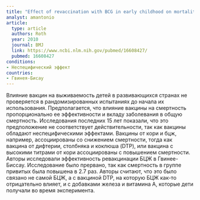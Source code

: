 ```yaml
---
title: "Effect of revaccination with BCG in early childhood on mortality: randomised trial in Guinea-Bissau"
analyst: amantonio
article:
  type: article
  authors: Roth
  year: 2010
  journal: BMJ
  link: https://www.ncbi.nlm.nih.gov/pubmed/16608427/
  pubmed: 16608427
conditions:
- Неспецифический эффект
countries:
- Гвинея-Бисау
---
```


Влияние вакцин на выживаемость детей в развивающихся странах не проверяется в рандомизированных испытаниях до начала их использования. Предполагается, что влияние вакцины на смертность пропорционально ее эффективности и вкладу заболевания в общую смертность. Исследования последних 15 лет показали, что это предположение не соответствует действительности, так как вакцины обладают неспецифическими эффектами. Вакцины от кори и бцж, например, ассоциированы со снижением смертности, тогда как вакцина от дифтерии, столбняка и коклюша (DTP), или вакцина с высокими титрами от кори ассоциированы с повышением смертности.
Авторы исследовали эффективность ревакцинации БЦЖ в Гвинее-Биссау. Исследование было прервано, так как смертность в группе привитых была повышена в 2.7 раз. Авторы считают, что это было связано не самой БЦЖ, а с вакциной DTP, на которую БЦЖ как-то отрицательно влияет, и с добавками железа и витамина А, которые дети получали во время эксперимента.
